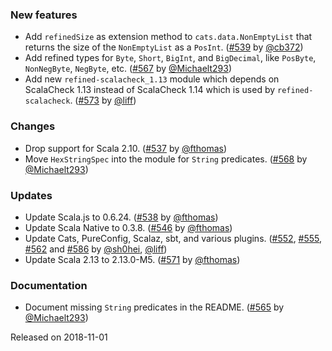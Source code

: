 ### New features

* Add `refinedSize` as extension method to `cats.data.NonEmptyList`
  that returns the size of the `NonEmptyList` as a `PosInt`.
  ([#539][#539] by [@cb372][@cb372])
* Add refined types for `Byte`, `Short`, `BigInt`, and `BigDecimal`,
  like `PosByte`, `NonNegByte`, `NegByte`, etc.
  ([#567][#567] by [@Michaelt293][@Michaelt293])
* Add new `refined-scalacheck_1.13` module which depends on ScalaCheck
  1.13 instead of ScalaCheck 1.14 which is used by `refined-scalacheck`.
  ([#573][#573] by [@liff][@liff])

### Changes

* Drop support for Scala 2.10. ([#537][#537] by [@fthomas][@fthomas])
* Move `HexStringSpec` into the module for `String` predicates.
  ([#568][#568] by [@Michaelt293][@Michaelt293])

### Updates

* Update Scala.js to 0.6.24. ([#538][#538] by [@fthomas][@fthomas])
* Update Scala Native to 0.3.8. ([#546][#546] by [@fthomas][@fthomas])
* Update Cats, PureConfig, Scalaz, sbt, and various plugins.
  ([#552][#552], [#555][#555], [#562][#562] and [#586][#586]
  by [@sh0hei][@sh0hei], [@liff][@liff])
* Update Scala 2.13 to 2.13.0-M5. ([#571][#571] by [@fthomas][@fthomas])

### Documentation

* Document missing `String` predicates in the README.
  ([#565][#565] by [@Michaelt293][@Michaelt293])

[#537]: https://github.com/fthomas/refined/pull/537
[#538]: https://github.com/fthomas/refined/pull/538
[#539]: https://github.com/fthomas/refined/pull/539
[#546]: https://github.com/fthomas/refined/pull/546
[#552]: https://github.com/fthomas/refined/pull/552
[#555]: https://github.com/fthomas/refined/pull/555
[#562]: https://github.com/fthomas/refined/pull/562
[#565]: https://github.com/fthomas/refined/pull/565
[#567]: https://github.com/fthomas/refined/pull/567
[#568]: https://github.com/fthomas/refined/pull/568
[#571]: https://github.com/fthomas/refined/pull/571
[#573]: https://github.com/fthomas/refined/pull/573
[#586]: https://github.com/fthomas/refined/pull/586

[@cb372]: https://github.com/cb372
[@fthomas]: https://github.com/fthomas
[@liff]: https://github.com/liff
[@Michaelt293]: https://github.com/Michaelt293
[@sh0hei]: https://github.com/sh0hei

Released on 2018-11-01
